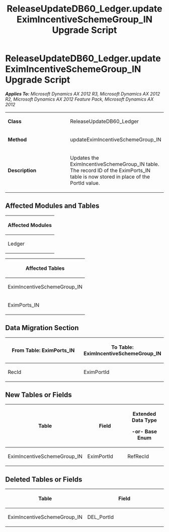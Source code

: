﻿---
title: ReleaseUpdateDB60_Ledger.updateEximIncentiveSchemeGroup_IN Upgrade Script
TOCTitle: ReleaseUpdateDB60_Ledger.updateEximIncentiveSchemeGroup_IN Upgrade Script
ms:assetid: a47decdf-d3fa-d601-bcaa-8c5d085f5828
ms:mtpsurl: https://msdn.microsoft.com/en-us/library/JJ736813(v=AX.60)
ms:contentKeyID: 49710244
ms.date: 05/18/2015
mtps_version: v=AX.60
---

# ReleaseUpdateDB60\_Ledger.updateEximIncentiveSchemeGroup\_IN Upgrade Script 


_**Applies To:** Microsoft Dynamics AX 2012 R3, Microsoft Dynamics AX 2012 R2, Microsoft Dynamics AX 2012 Feature Pack, Microsoft Dynamics AX 2012_

<table>
<colgroup>
<col style="width: 50%" />
<col style="width: 50%" />
</colgroup>
<tbody>
<tr class="odd">
<td><p><strong>Class</strong></p></td>
<td><p>ReleaseUpdateDB60_Ledger</p></td>
</tr>
<tr class="even">
<td><p><strong>Method</strong></p></td>
<td><p>updateEximIncentiveSchemeGroup_IN</p></td>
</tr>
<tr class="odd">
<td><p><strong>Description</strong></p></td>
<td><p>Updates the EximIncentiveSchemeGroup_IN table. The record ID of the EximPorts_IN table is now stored in place of the PortId value.</p></td>
</tr>
</tbody>
</table>


## Affected Modules and Tables

<table>
<colgroup>
<col style="width: 100%" />
</colgroup>
<thead>
<tr class="header">
<th><p>Affected Modules</p></th>
</tr>
</thead>
<tbody>
<tr class="odd">
<td><p>Ledger</p></td>
</tr>
</tbody>
</table>


<table>
<colgroup>
<col style="width: 100%" />
</colgroup>
<thead>
<tr class="header">
<th><p>Affected Tables</p></th>
</tr>
</thead>
<tbody>
<tr class="odd">
<td><p>EximIncentiveSchemeGroup_IN</p></td>
</tr>
<tr class="even">
<td><p>EximPorts_IN</p></td>
</tr>
</tbody>
</table>


## Data Migration Section

<table>
<colgroup>
<col style="width: 50%" />
<col style="width: 50%" />
</colgroup>
<thead>
<tr class="header">
<th><p>From Table: EximPorts_IN</p></th>
<th><p>To Table: EximIncentiveSchemeGroup_IN</p></th>
</tr>
</thead>
<tbody>
<tr class="odd">
<td><p>RecId</p></td>
<td><p>EximPortId</p></td>
</tr>
</tbody>
</table>


## New Tables or Fields

<table>
<colgroup>
<col style="width: 33%" />
<col style="width: 33%" />
<col style="width: 33%" />
</colgroup>
<thead>
<tr class="header">
<th><p>Table</p></th>
<th><p>Field</p></th>
<th><p>Extended Data Type</p>
<p>-or- Base Enum</p></th>
</tr>
</thead>
<tbody>
<tr class="odd">
<td><p>EximIncentiveSchemeGroup_IN</p></td>
<td><p>EximPortId</p></td>
<td><p>RefRecId</p></td>
</tr>
</tbody>
</table>


## Deleted Tables or Fields

<table>
<colgroup>
<col style="width: 50%" />
<col style="width: 50%" />
</colgroup>
<thead>
<tr class="header">
<th><p>Table</p></th>
<th><p>Field</p></th>
</tr>
</thead>
<tbody>
<tr class="odd">
<td><p>EximIncentiveSchemeGroup_IN</p></td>
<td><p>DEL_PortId</p></td>
</tr>
</tbody>
</table>

  


